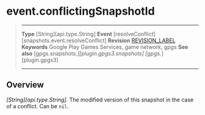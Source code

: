 # event.conflictingSnapshotId

> --------------------- ------------------------------------------------------------------------------------------
> __Type__              [String][api.type.String]
> __Event__             [resolveConflict][snapshots.event.resolveConflict]
> __Revision__          [REVISION_LABEL](REVISION_URL)
> __Keywords__          Google Play Games Services, game network, gpgs
> __See also__          [gpgs.snapshots.*][plugin.gpgs3.snapshots]
>                       [gpgs.*][plugin.gpgs3]
> --------------------- ------------------------------------------------------------------------------------------

## Overview

_[String][api.type.String]._ The modified version of this snapshot in the case of a conflict. Can be `nil`.
